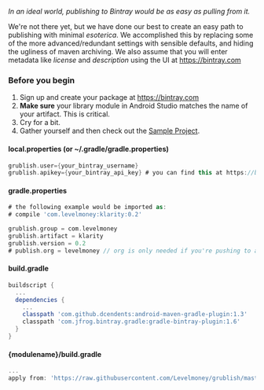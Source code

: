 _In an ideal world, publishing to Bintray would be as easy as pulling from it._

We're not there yet, but we have done our best to create an easy path to publishing with minimal _esoterica_. We accomplished this by replacing some of the more advanced/redundant settings with sensible defaults, and hiding the ugliness of maven archiving. We also assume that you will enter metadata like _license_ and _description_ using the UI at https://bintray.com

### Before you begin
1. Sign up and create your package at https://bintray.com
2. **Make sure** your library module in Android Studio matches the name of your artifact. This is critical.
3. Cry for a bit.
4. Gather yourself and then check out the [Sample Project](https://github.com/Levelmoney/grublish/tree/master/grublish-sample).

#### local.properties (or ~/.gradle/gradle.properties)
```gradle
grublish.user={your_bintray_username}
grublish.apikey={your_bintray_api_key} # you can find this at https://bintray.com/profile/edit
```

#### gradle.properties
```gradle
# the following example would be imported as:
# compile 'com.levelmoney:klarity:0.2'

grublish.group = com.levelmoney
grublish.artifact = klarity
grublish.version = 0.2
# publish.org = levelmoney // org is only needed if you're pushing to a team.
```

#### build.gradle
```gradle
buildscript {
  ...
  dependencies {
    ...
    classpath 'com.github.dcendents:android-maven-gradle-plugin:1.3'
    classpath 'com.jfrog.bintray.gradle:gradle-bintray-plugin:1.6'
  }
}
```

#### {modulename}/build.gradle
```gradle
...
apply from: 'https://raw.githubusercontent.com/Levelmoney/grublish/master/gradle/module.gradle'
```
